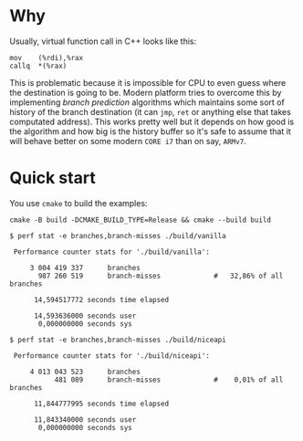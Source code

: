 Why
===
Usually, virtual function call in C++ looks like this:

```
mov    (%rdi),%rax
callq  *(%rax)
```

This is problematic because it is impossible for CPU to even guess where the destination is going to be. Modern platform tries to overcome this by implementing _branch prediction_ algorithms which maintains some sort of history of the branch destination (it can `jmp`, `ret` or anything else that takes computated address). This works pretty well but it depends on how good is the algorithm and how big is the history buffer so it's safe to assume that it will behave better on some modern `CORE i7` than on say, `ARMv7`.


Quick start
===========
You use `cmake` to build the examples:

```
cmake -B build -DCMAKE_BUILD_TYPE=Release && cmake --build build
```

```
$ perf stat -e branches,branch-misses ./build/vanilla

 Performance counter stats for './build/vanilla':

     3 004 419 337      branches
       987 260 519      branch-misses             #   32,86% of all branches

      14,594517772 seconds time elapsed

      14,593636000 seconds user
       0,000000000 seconds sys
```

```
$ perf stat -e branches,branch-misses ./build/niceapi 

 Performance counter stats for './build/niceapi':

     4 013 043 523      branches
           481 089      branch-misses             #    0,01% of all branches

      11,844777995 seconds time elapsed

      11,843340000 seconds user
       0,000000000 seconds sys
```
